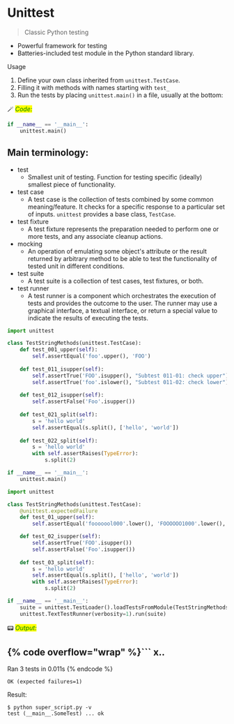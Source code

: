# Unittest

> Classic Python testing 

* Powerful framework for testing
* Batteries-included test module in the Python standard library.

Usage

1. Define your own class inherited from `unittest.TestCase`.
2. Filling it with methods with names starting with `test_` 
3. Run the tests by placing `unittest.main()` in a file, usually at the bottom:

🪄 _<mark style="color:green;">Code:</mark>_

```python
if __name__ == '__main__':
    unittest.main()
```

## Main terminology:

* test
    * Smallest unit of testing. Function for testing specific (ideally) smallest piece of functionality.
* test case
    * A test case is the collection of tests combined by some common meaning/feature. It checks for a specific response to a particular set of inputs. `unittest` provides a base class, `TestCase`.
* test fixture
    * A test fixture represents the preparation needed to perform one or more tests, and any associate cleanup actions.
* mocking
    * An operation of emulating some object's attribute or the result returned by arbitrary method to be able to test the functionality of tested unit in different conditions.
* test suite
    * A test suite is a collection of test cases, test fixtures, or both.
* test runner
    * A test runner is a component which orchestrates the execution of tests and provides the outcome to the user. The runner may use a graphical interface, a textual interface, or return a special value to indicate the results of executing the tests.


```python
import unittest

class TestStringMethods(unittest.TestCase):
    def test_001_upper(self):
        self.assertEqual('foo'.upper(), 'FOO')
        
    def test_011_isupper(self):
        self.assertTrue('FOO'.isupper(), "Subtest 011-01: check upper")
        self.assertTrue('foo'.islower(), "Subtest 011-02: check lower")
        
    def test_012_isupper(self):
        self.assertFalse('Foo'.isupper())
        
    def test_021_split(self):
        s = 'hello world'
        self.assertEqual(s.split(), ['hello', 'world'])
        
    def test_022_split(self):
        s = 'hello world'
        with self.assertRaises(TypeError):
            s.split(2)

if __name__ == '__main__':
    unittest.main()
```


```python
import unittest

class TestStringMethods(unittest.TestCase):
    @unittest.expectedFailure
    def test_01_upper(self):
        self.assertEqual('fooooool000'.lower(), 'FOOOOOO1000'.lower(), "Non-critical Python string handling error")

    def test_02_isupper(self):
        self.assertTrue('FOO'.isupper())
        self.assertFalse('Foo'.isupper())
        
    def test_03_split(self):
        s = 'hello world'
        self.assertEqual(s.split(), ['hello', 'world'])
        with self.assertRaises(TypeError):
            s.split(2)

if __name__ == '__main__':
    suite = unittest.TestLoader().loadTestsFromModule(TestStringMethods())
    unittest.TextTestRunner(verbosity=1).run(suite)
```

📟 _<mark style="color:green;">Output:</mark>_

{% code overflow="wrap" %}```
x..
----------------------------------------------------------------------
Ran 3 tests in 0.011s
{% endcode %}

    
    OK (expected failures=1)


Result:

```
$ python super_script.py -v
test (__main__.SomeTest) ... ok